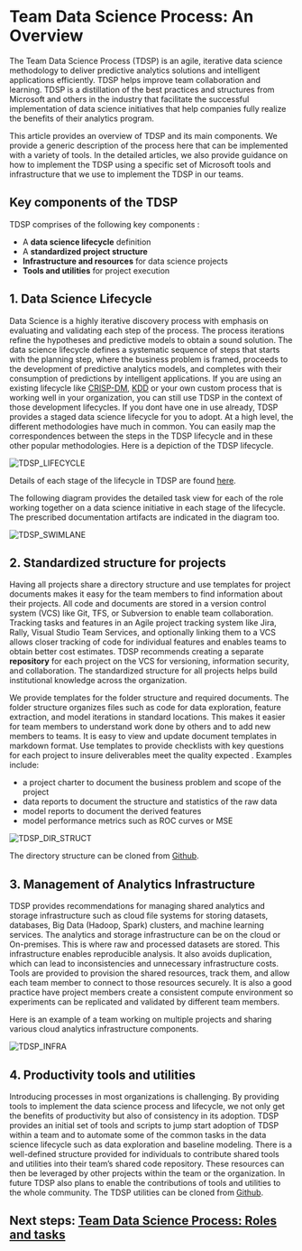 <properties
	pageTitle="Team Data Science Process: An Overview"
	description="An outline of the key components of the Team Data Science Team."  
	services="machine-learning"
	documentationCenter=""
	authors="bradsev"
	manager="jhubbard"
	editor="cgronlun" />

<tags
	ms.service="machine-learning"
	ms.workload="data-services"
	ms.tgt_pltfrm="na"
	ms.devlang="na"
	ms.topic="article"
	ms.date="09/22/2016"
	ms.author="bradsev;hangzh;deguhath"/>

# Team Data Science Process: An Overview

The Team Data Science Process (TDSP) is an agile, iterative data science methodology to deliver predictive analytics solutions and intelligent applications efficiently. TDSP helps improve team collaboration and learning. TDSP is a distillation of the best practices and structures from Microsoft and others in the industry that facilitate the successful implementation of data science initiatives that help companies fully realize the benefits of their analytics program.

This article provides an overview of TDSP and its main components. We provide a generic description of the process here that can be implemented with a variety of tools. In the detailed articles, we also provide guidance on how to implement the TDSP using a specific set of Microsoft tools and infrastructure that we use to implement the TDSP in our teams. 

## Key components of the TDSP

TDSP comprises of the following key components :  

* A **data science lifecycle** definition  
* A **standardized project structure** 
* **Infrastructure and resources** for data science projects 
* **Tools and utilities** for project execution

## 1. Data Science Lifecycle 

Data Science is a highly iterative discovery process with emphasis on evaluating and validating each step of the process. The process iterations refine the hypotheses and predictive models to obtain a sound solution. The data science lifecycle defines a systematic sequence of steps that starts with the planning step, where the business problem is framed, proceeds to the development of predictive analytics models, and completes with their consumption of predictions by intelligent applications. If you are using an existing lifecycle like [CRISP-DM](https://wikipedia.org/wiki/Cross_Industry_Standard_Process_for_Data_Mining), [KDD](https://wikipedia.org/wiki/Data_mining#Process) or your own custom process that is working well in your organization, you can still use TDSP in the context of those development lifecycles. If you dont have one in use already, TDSP provides a staged data science lifecycle for you to adopt. At a high level, the different methodologies have much in common. You can easily map the correspondences between the steps in the TDSP lifecycle and in these other popular methodologies. Here is a depiction of the TDSP lifecycle. 

![TDSP_LIFECYCLE](./media/team-data-science-process-overview/tdsp-lifecycle.png) 

Details of each stage of the lifecycle in TDSP are found [here](team-data-science-process-lifecycle-detail.md). 

The following diagram provides the detailed task view for each of the role working together on a data science initiative in each stage of the lifecycle. The prescribed documentation artifacts are indicated in the diagram too. 

![TDSP_SWIMLANE](./media/team-data-science-process-overview/tdsp-swimlane.png)

## 2. Standardized structure for projects
Having all projects share a directory structure and use templates for project documents makes it easy for the team members to find information about their projects. All code and documents are stored in a version control system (VCS) like Git, TFS, or Subversion to enable team collaboration. Tracking tasks and features in an Agile project tracking system like Jira, Rally, Visual Studio Team Services, and optionally linking them to a VCS allows closer tracking of code for individual features and enables teams to obtain better cost estimates. TDSP recommends creating a separate **repository** for each project on the VCS for versioning, information security, and collaboration. The standardized structure for all projects helps build institutional knowledge across the organization. 

We provide templates for the folder structure and required documents. The folder structure organizes files such as code for data exploration, feature extraction, and model iterations in standard locations. This makes it easier for team members to understand work done by others and to add new members to teams. It is easy to view and update document templates in markdown format. Use templates to provide checklists with key questions for each project to insure deliverables meet the quality expected . Examples include:

* a project charter to document the business problem and scope of the project 
* data reports to document the structure and statistics of the raw data
* model reports to document the derived features
* model performance metrics such as ROC curves or MSE

![TDSP_DIR_STRUCT](./media/team-data-science-process-overview/tdsp-dir-structure.png) 

The directory structure can be cloned from [Github](https://github.com/Azure/Azure-TDSP-ProjectTemplate). 

## 3. Management of Analytics Infrastructure
TDSP provides recommendations for managing shared analytics and storage infrastructure such as cloud file systems for storing datasets, databases, Big Data (Hadoop, Spark) clusters, and machine learning services. The analytics and storage infrastructure can be on the cloud or On-premises. This is where raw and processed datasets are stored. This infrastructure enables reproducible analysis. It also avoids duplication, which can lead to inconsistencies and unnecessary infrastructure costs. Tools are provided to provision the shared resources, track them, and allow each team member to connect to those resources securely. It is also a good practice have project members create a consistent compute environment so experiments can be replicated and validated by different team members. 

Here is an example of a team working on multiple projects and sharing various cloud analytics infrastructure components. 

![TDSP_INFRA](./media/team-data-science-process-overview/tdsp-analytics-infra.png)
## 4. Productivity tools and utilities

Introducing processes in most organizations is challenging. By providing tools to implement the data science process and lifecycle, we not only get the benefits of productivity but also of consistency in its adoption. TDSP provides an initial set of tools and scripts to jump start adoption of TDSP within a team and to automate some of the common tasks in the data science lifecycle such as data exploration and baseline modeling. There is a well-defined structure provided for individuals to contribute shared tools and utilities into their team’s shared code repository.  These resources can then be leveraged by other projects within the team or the organization. In future TDSP also plans to enable the contributions of tools and utilities to the whole community. 
The TDSP utilities can be cloned from [Github](https://github.com/Azure/Azure-TDSP-Utilities). 

## Next steps: [Team Data Science Process: Roles and tasks](./team-data-science-process-roles-tasks.md)


